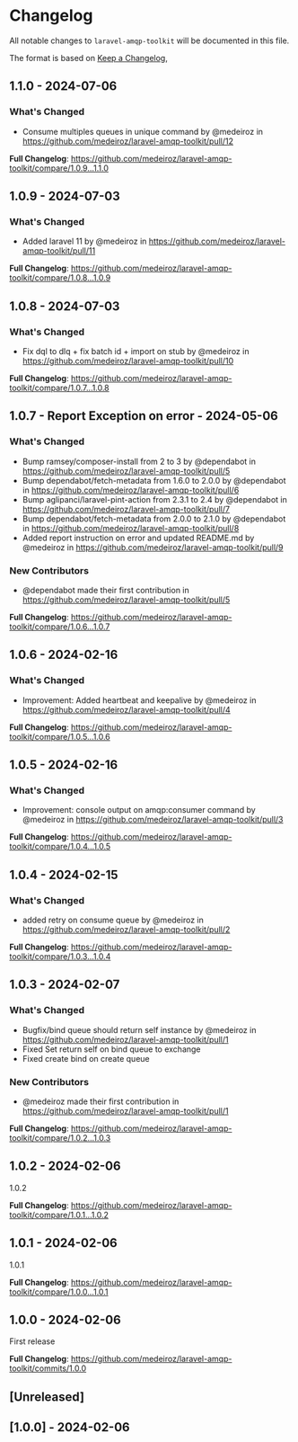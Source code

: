# Changelog

All notable changes to `laravel-amqp-toolkit` will be documented in this file.

The format is based on [Keep a Changelog](https://keepachangelog.com/en/1.0.0/),

## 1.1.0 - 2024-07-06

### What's Changed

* Consume multiples queues in unique command by @medeiroz in https://github.com/medeiroz/laravel-amqp-toolkit/pull/12

**Full Changelog**: https://github.com/medeiroz/laravel-amqp-toolkit/compare/1.0.9...1.1.0

## 1.0.9 - 2024-07-03

### What's Changed

* Added laravel 11 by @medeiroz in https://github.com/medeiroz/laravel-amqp-toolkit/pull/11

**Full Changelog**: https://github.com/medeiroz/laravel-amqp-toolkit/compare/1.0.8...1.0.9

## 1.0.8 - 2024-07-03

### What's Changed

* Fix dql to dlq + fix batch id + import on stub by @medeiroz in https://github.com/medeiroz/laravel-amqp-toolkit/pull/10

**Full Changelog**: https://github.com/medeiroz/laravel-amqp-toolkit/compare/1.0.7...1.0.8

## 1.0.7 - Report Exception on error - 2024-05-06

### What's Changed

* Bump ramsey/composer-install from 2 to 3 by @dependabot in https://github.com/medeiroz/laravel-amqp-toolkit/pull/5
* Bump dependabot/fetch-metadata from 1.6.0 to 2.0.0 by @dependabot in https://github.com/medeiroz/laravel-amqp-toolkit/pull/6
* Bump aglipanci/laravel-pint-action from 2.3.1 to 2.4 by @dependabot in https://github.com/medeiroz/laravel-amqp-toolkit/pull/7
* Bump dependabot/fetch-metadata from 2.0.0 to 2.1.0 by @dependabot in https://github.com/medeiroz/laravel-amqp-toolkit/pull/8
* Added report instruction on error and updated README.md by @medeiroz in https://github.com/medeiroz/laravel-amqp-toolkit/pull/9

### New Contributors

* @dependabot made their first contribution in https://github.com/medeiroz/laravel-amqp-toolkit/pull/5

**Full Changelog**: https://github.com/medeiroz/laravel-amqp-toolkit/compare/1.0.6...1.0.7

## 1.0.6 - 2024-02-16

### What's Changed

* Improvement: Added heartbeat and keepalive by @medeiroz in https://github.com/medeiroz/laravel-amqp-toolkit/pull/4

**Full Changelog**: https://github.com/medeiroz/laravel-amqp-toolkit/compare/1.0.5...1.0.6

## 1.0.5 - 2024-02-16

### What's Changed

* Improvement: console output on amqp:consumer command by @medeiroz in https://github.com/medeiroz/laravel-amqp-toolkit/pull/3

**Full Changelog**: https://github.com/medeiroz/laravel-amqp-toolkit/compare/1.0.4...1.0.5

## 1.0.4 - 2024-02-15

### What's Changed

* added retry on consume queue by @medeiroz in https://github.com/medeiroz/laravel-amqp-toolkit/pull/2

**Full Changelog**: https://github.com/medeiroz/laravel-amqp-toolkit/compare/1.0.3...1.0.4

## 1.0.3 - 2024-02-07

### What's Changed

* Bugfix/bind queue should return self instance by @medeiroz in https://github.com/medeiroz/laravel-amqp-toolkit/pull/1
* Fixed Set return self on bind queue to exchange
* Fixed create bind on create queue

### New Contributors

* @medeiroz made their first contribution in https://github.com/medeiroz/laravel-amqp-toolkit/pull/1

**Full Changelog**: https://github.com/medeiroz/laravel-amqp-toolkit/compare/1.0.2...1.0.3

## 1.0.2 - 2024-02-06

1.0.2

**Full Changelog**: https://github.com/medeiroz/laravel-amqp-toolkit/compare/1.0.1...1.0.2

## 1.0.1 - 2024-02-06

1.0.1

**Full Changelog**: https://github.com/medeiroz/laravel-amqp-toolkit/compare/1.0.0...1.0.1

## 1.0.0 - 2024-02-06

First release

**Full Changelog**: https://github.com/medeiroz/laravel-amqp-toolkit/commits/1.0.0

## [Unreleased]

## [1.0.0] - 2024-02-06
